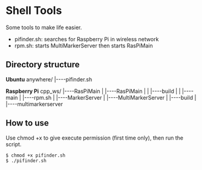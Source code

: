 
# Shell Tools

Some tools to make life easier.

 - pifinder.sh: searches for Raspberry Pi in wireless network
 - rpm.sh: starts MultiMarkerServer then starts RasPiMain

## Directory structure

__Ubuntu__
anywhere/
|----pifinder.sh

__Raspberry Pi__
cpp_ws/
|----RasPiMain
|   |----RasPiMain
|   |   |----build
|   |       |----main
|   |----rpm.sh
|
|----MarkerServer
|   |----MultiMarkerServer
|       |----build
|           |----multimarkerserver


## How to use

Use chmod +x to give execute permission (first time only), then run the script.

```
$ chmod +x pifinder.sh
$ ./pifinder.sh
```

